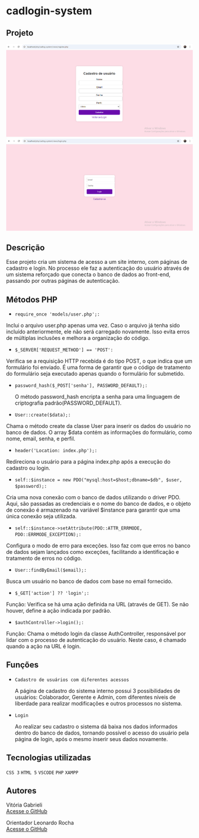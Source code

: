 # cadlogin-system

## Projeto

![img](imgs/tela-cadastro.png)
![img](imgs/tela-login.png)


## Descrição

Esse projeto cria um sistema de acesso a um site interno, com páginas de cadastro e login. No processo ele faz a autenticação do usuário através de um sistema reforçado que conecta o banco de dados ao front-end, passando por outras páginas de autenticação.

## Métodos PHP

- ``require_once 'models/user.php';:``

Inclui o arquivo user.php apenas uma vez. Caso o arquivo já tenha sido incluído anteriormente, ele não será carregado novamente. Isso evita erros de múltiplas inclusões e melhora a organização do código.



- ``$_SERVER['REQUEST_METHOD'] == 'POST':``

Verifica se a requisição HTTP recebida é do tipo POST, o que indica que um formulário foi enviado. É uma forma de garantir que o código de tratamento do formulário seja executado apenas quando o formulário for submetido.



- ``password_hash($_POST['senha'], PASSWORD_DEFAULT);:``

  O método password_hash encripta a senha para uma linguagem de criptografia padrão(PASSWORD_DEFAULT).

- ``User::create($data);:``

Chama o método create da classe User para inserir os dados do usuário no banco de dados. O array $data contém as informações do formulário, como nome, email, senha, e perfil.



- ``header('Location: index.php');:``

Redireciona o usuário para a página index.php após a execução do cadastro ou login. 



- ``self::$instance = new PDO("mysql:host=$host;dbname=$db", $user, $password);:``

Cria uma nova conexão com o banco de dados utilizando o driver PDO. Aqui, são passadas as credenciais e o nome do banco de dados, e o objeto de conexão é armazenado na variável $instance para garantir que uma única conexão seja utilizada.



- ``self::$instance->setAttribute(PDO::ATTR_ERRMODE, PDO::ERRMODE_EXCEPTION);:``

Configura o modo de erro para exceções. Isso faz com que erros no banco de dados sejam lançados como exceções, facilitando a identificação e tratamento de erros no código.



- ``User::findByEmail($email);:``

Busca um usuário no banco de dados com base no email fornecido.


- ``$_GET['action'] ?? 'login';:``

Função: Verifica se há uma ação definida na URL (através de GET). Se não houver, define a ação indicada por padrão.


- ``$authController->login();:``

Função: Chama o método login da classe AuthController, responsável por lidar com o processo de autenticação do usuário. Neste caso, é chamado quando a ação na URL é login.

## Funções

- ``Cadastro de usuários com diferentes acessos``

  A página de cadastro do sistema interno possui 3 possibilidades de usuários: Colaborador, Gerente e Admin, com diferentes níveis de liberdade para realizar modificações e outros processos no sistema.

- ``Login``

  Ao realizar seu cadastro o sistema dá baixa nos dados informados dentro do banco de dados, tornando possível o acesso do usuário pela página de login, após o mesmo inserir seus dados novamente.
  
## Tecnologias utilizadas

``CSS 3`` ``HTML 5`` ``VSCODE``
``PHP`` ``XAMPP``

## Autores

Vitória Gabrieli  
[Acesse o GitHub](https://github.com/vickieww)  

Orientador Leonardo Rocha  
[Acesse o GitHub](https://github.com/LeonardoRochaMarista)
